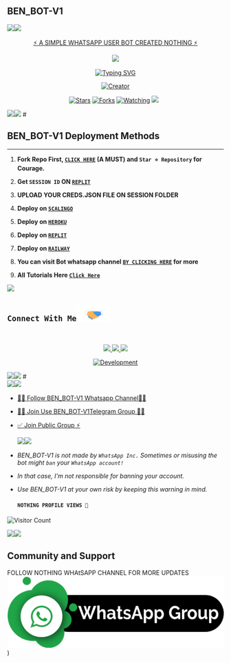 ## BEN_BOT-V1
   <a><img src='https://i.imgur.com/LyHic3i.gif'/></a><a><img src='https://i.imgur.com/LyHic3i.gif'/></a>
<p align="center"> 
<u>⚡ A SIMPLE WHATSAPP USER BOT CREATED NOTHING ⚡</u>
</p>
<p align="center">
<img src="https://api.shannmoderz.xyz/server/file/JhnZNPg59LpUxYf.jpg"/>       
<p align="center">
  <a href="https://git.io/typing-svg"><img src="https://readme-typing-svg.demolab.com?font=EB+Garamond&weight=800&size=28&duration=4000&pause=1000&random=false&width=435&lines=+•★⃝ BEN-+BOT-+V1★⃝•;MULTI-DEVICE+WHATSAPP+BOT;DEVELOPED+BY+NOTHING;RELEASED+DATE+22%2F8%2F2024." alt="Typing SVG" /></a>
 </p>
<p align="center">
<a href="#"><img title="Creator" src="https://img.shields.io/badge/Creator-Nothing-red.svg?style=for-the-badge&logo=github"></a>
</p>
<p align="center">
<a href="https://github.com/TraderAn-King/BEN_BOT-V1/stargazers/"><img title="Stars" src="https://img.shields.io/github/stars/TraderAn-King/BEN_BOT-V1?color=blue&style=flat-square"></a>
<a href="https://github.com/TraderAn-King/BEN_BOT-V1/network/members"><img title="Forks" src="https://img.shields.io/github/forks/TraderAn-King/BEN_BOT-V1?color=yellow&style=flat-square"></a>
<a href="https://github.com/TraderAn-King/BEN_BOT-V1/watchers"><img title="Watching" src="https://img.shields.io/github/watchers/TraderAn-King/BEN_BOT-V1?label=Watchers&color=red&style=flat-square"></a>
<a href="https://github.com/TraderAn-King/BEN_BOT-V1/graphs/commit-activity"><img height="20" src="https://img.shields.io/badge/Maintained-Yes-red.svg"></a>&nbsp;&nbsp;
</p>
<a><img src='https://i.imgur.com/LyHic3i.gif'/></a><a><img src='https://i.imgur.com/LyHic3i.gif'/></a>
#

## BEN_BOT-V1 Deployment Methods
---
1.  **Fork Repo First, [`CLICK HERE`](https://github.com/TraderAn-King/BEN_BOT-V1/fork) (A MUST) and `Star ⭐ Repository` for Courage.**
2.  **Get `SESSION ID` ON [`REPLIT`](https://replit.com/@deeceexxx01/DavidCyril-X-pair-1)** 

3. **UPLOAD YOUR CREDS.JSON FILE ON SESSION FOLDER**

4. **Deploy on [`SCALINGO`](https://dashboard.scalingo.com)**

5. **Deploy on [`HEROKU`](https://dashboard.heroku.com/new?template*=https://github.com/TraderAn-King/BEN_BOT-V1)** 

6. **Deploy on [`REPLIT`](https://replit.com/github/TraderAn-King/BEN_BOT-V1)** 

7. **Deploy on [`RAILWAY`](https://railway.com/github/TraderAn-King/BEN_BOT-V1)**  

8. **You can visit Bot whatsapp channel [`BY CLICKING HERE`](https://whatsapp.com/channel/0029Vasu3qP9RZAUkVkvSv32) for more**

9. **All Tutorials Here [`Click Here`](https://www.youtube.com/@DavidCyril_TECH)**

</a><a><img src='https://i.imgur.com/LyHic3i.gif'/></a>

## ```Connect With Me```<img src="https://github.com/0xAbdulKhalid/0xAbdulKhalid/raw/main/assets/mdImages/handshake.gif" width ="80"></h1> 
 <br> 
<p align="center">
<a href="https://wa.me/93730285765"><img src="https://img.shields.io/badge/Contact David-25D366?style=for-the-badge&logo=whatsapp&logoColor=white" />
<a href="https://whatsapp.com/channel/0029Vasu3qP9RZAUkVkvSv32"><img src="https://img.shields.io/badge/Join Official Channel-25D366?style=for-the-badge&logo=whatsapp&logoColor=white" />
<a href="https://t.me/ronix_tech"><img src="https://img.shields.io/badge/Telegram-0088cc?style=for-the-badge&logo=telegram&logoColor=white" /><br>
<p align="center">
<img alt="Development" width="250" src="https://media2.giphy.com/media/W9tBvzTXkQopi/giphy.gif?cid=6c09b952xu6syi1fyqfyc04wcfk0qvqe8fd7sop136zxfjyn&ep=v1_internal_gif_by_id&rid=giphy.gif&ct=g" /> </p>
<a><img src='https://i.imgur.com/LyHic3i.gif'/></a><a><img src='https://i.imgur.com/LyHic3i.gif'/></a>
# 

<br>
<a><img src='https://i.imgur.com/LyHic3i.gif'/></a><a><img src='https://i.imgur.com/LyHic3i.gif'/></a>

* [🧑‍💻 Follow BEN_BOT-V1 Whatsapp Channel🧑‍💻](https://whatsapp.com/channel/0029Vasu3qP9RZAUkVkvSv32)

* [🧑‍💻 Join Use BEN_BOT-V1Telegram Group 🧑‍💻](https://t.me/Ronix_Group)

* [✅ Join Public Group ⚡](https://chat.whatsapp.com/EKayqcDGrjC1XtF2DYuZdn)

  <a><img src='https://i.imgur.com/LyHic3i.gif'/></a><a><img src='https://i.imgur.com/LyHic3i.gif'/></a>
  

- *BEN_BOT-V1 is not made by `WhatsApp Inc.` Sometimes or misusing the bot might `ban` your `WhatsApp account!`*
- *In that case, I'm not responsible for banning your account.*
- *Use BEN_BOT-V1 at your own risk by keeping this warning in mind.*
  
  #### ```NOTHING PROFILE VIEWS 🧚```
![Visitor Count](https://profile-counter.glitch.me/TraderAn-King/count.svg)

<a><img src='https://i.imgur.com/LyHic3i.gif'/></a><a><img src='https://i.imgur.com/LyHic3i.gif'/></a>

## Community and Support

FOLLOW NOTHING WHAtSAPP CHANNEL FOR MORE UPDATES
[![JOIN WHATSAPP GROUP/CHANNEL](https://raw.githubusercontent.com/Neeraj-x0/Neeraj-x0/main/photos/suddidina-join-whatsapp.png)](https://whatsapp.com/channel/0029Vasu3qP9RZAUkVkvSv32))

